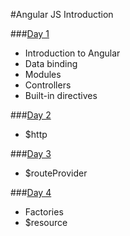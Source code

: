 #Angular JS Introduction

###[Day 1](day_1/)
- Introduction to Angular
- Data binding
- Modules
- Controllers
- Built-in directives

###[Day 2](day_2/)
- $http

###[Day 3](day_3/)
- $routeProvider

###[Day 4](day_4/)
- Factories
- $resource